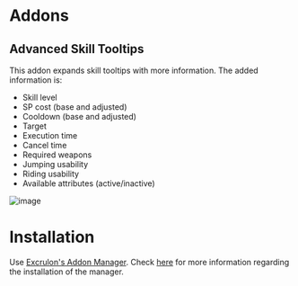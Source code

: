 # Addons
## Advanced Skill Tooltips
This addon expands skill tooltips with more information. The added information is:
* Skill level
* SP cost (base and adjusted)
* Cooldown (base and adjusted)
* Target
* Execution time
* Cancel time
* Required weapons
* Jumping usability
* Riding usability
* Available attributes (active/inactive)

![image](https://i.imgur.com/0jnNGxx.png)

# Installation
Use [Excrulon's Addon Manager](https://github.com/Excrulon/Tree-of-Savior-Addon-Manager/releases/latest). Check [here](https://github.com/Excrulon/Tree-of-Savior-Addon-Manager) for more information regarding the installation of the manager.
